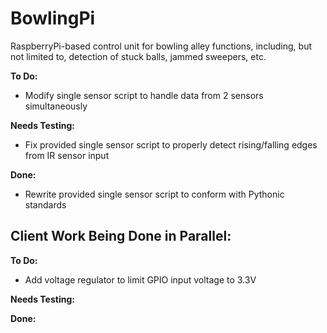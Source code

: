 # BowlingPi

RaspberryPi-based control unit for bowling alley functions, including, but not limited to, detection of stuck balls, jammed sweepers, etc.

<b>To Do:</b>
- Modify single sensor script to handle data from 2 sensors simultaneously

<b>Needs Testing:</b>
- Fix provided single sensor script to properly detect rising/falling edges from IR sensor input

<b>Done:</b>
- Rewrite provided single sensor script to conform with Pythonic standards

<h2>Client Work Being Done in Parallel:</h2>

<b>To Do:</b>
- Add voltage regulator to limit GPIO input voltage to 3.3V

<b>Needs Testing:</b>


<b>Done:</b>
